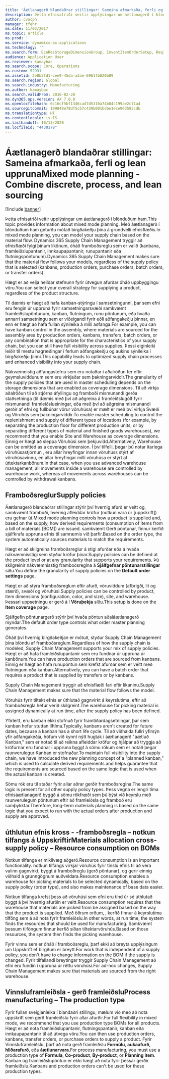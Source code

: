 ```yaml
---
title: 'Áætlanagerð blandaðrar stillingar: Sameina afmarkaða, ferli og lean uppruna'
description: Þetta efnisatriði veitir upplýsingar um áætlanagerð í blönduðum ham.
author: cvocph
manager: tfehr
ms.date: 11/03/2017
ms.topic: article
ms.prod: ''
ms.service: dynamics-ax-applications
ms.technology: ''
ms.search.form: EcoResStorageDimensionGroup, InventItemOrderSetup, ReqItemTable
audience: Application User
ms.reviewer: kamaybac
ms.search.scope: Core, Operations
ms.custom: 52931
ms.assetid: 2e8b5fd1-cee9-45da-a3ae-6961fb020b89
ms.search.region: Global
ms.search.industry: Manufacturing
ms.author: kamaybac
ms.search.validFrom: 2016-02-28
ms.dyn365.ops.version: AX 7.0.0
ms.openlocfilehash: 6c16cf5bf1346cad7d5310a74b84c199ae2c71a4
ms.sourcegitcommit: 199848e78df5cb7c439b001bdbe1ece963593cdb
ms.translationtype: HT
ms.contentlocale: is-IS
ms.lasthandoff: 10/13/2020
ms.locfileid: "4430178"
---
```

# <a name="mixed-mode-planning---combine-discrete-process-and-lean-sourcing"></a><span data-ttu-id="3a4e3-103">Áætlanagerð blandaðrar stillingar: Sameina afmarkaða, ferli og lean uppruna</span><span class="sxs-lookup"><span data-stu-id="3a4e3-103">Mixed mode planning - Combine discrete, process, and lean sourcing</span></span>

[!include [banner](../includes/banner.md)]

<span data-ttu-id="3a4e3-104">Þetta efnisatriði veitir upplýsingar um áætlanagerð í blönduðum ham.</span><span class="sxs-lookup"><span data-stu-id="3a4e3-104">This topic provides information about mixed mode planning.</span></span> <span data-ttu-id="3a4e3-105">Með áætlanagerð í blönduðum ham geturðu mótað birgðakeðju þína á grundvelli efnisflæðis.</span><span class="sxs-lookup"><span data-stu-id="3a4e3-105">In mixed mode planning, you can model your supply chain based on the material flow.</span></span> <span data-ttu-id="3a4e3-106">Dynamics 365 Supply Chain Management tryggir að efnisflæði fylgi þínum líkönum, óháð framboðsreglu sem er valið (kanbana, framleiðslupantanir, innkaupapantanir, runupantanir eða flutningspöntunum).</span><span class="sxs-lookup"><span data-stu-id="3a4e3-106">Dynamics 365 Supply Chain Management makes sure that the material flow follows your models, regardless of the supply policy that is selected (kanbans, production orders, purchase orders, batch orders, or transfer orders).</span></span> 

<span data-ttu-id="3a4e3-107">Hægt er að velja heildar stefnunn fyrir útvegun afurðar óháð uppbyggingu vöru.</span><span class="sxs-lookup"><span data-stu-id="3a4e3-107">You can select your overall strategy for supplying a product, regardless of the product structure.</span></span>  

<span data-ttu-id="3a4e3-108">Til dæmis er hægt að hafa kanban-stýringu í samsetningunni, þar sem efni eru fengin úr uppruna fyrir samsetningarsvæði samkvæmt framleiðslupöntunum, kanban, flutningum, runu pöntunum, eða hvaða annarri samsetningu sem er viðeigandi fyrir eðli aðfangakeðju þinnar, en enn er hægt að hafa fullan sýnileika á milli aðfanga.</span><span class="sxs-lookup"><span data-stu-id="3a4e3-108">For example, you can have kanban control in the assembly, where materials are sourced for the assembly area by production orders, kanbans, transfers, batch orders, or any combination that is appropriate for the characteristics of your supply chain, but you can still have full visibility across supplies.</span></span> <span data-ttu-id="3a4e3-109">Þessi eiginleiki leiðir til mestu hagræðingar í ferlum aðfangakeðju og aukins sýnileika í birgðakeðju þinni.</span><span class="sxs-lookup"><span data-stu-id="3a4e3-109">This capability leads to optimized supply chain processes and enhanced visibility into your supply chain.</span></span>  

<span data-ttu-id="3a4e3-110">Nákvæmnistig aðfangastefnu sem eru notaðar í aðalröðun fer eftir geymsluvíddunum sem eru virkjaðar sem þakningarvíddir.</span><span class="sxs-lookup"><span data-stu-id="3a4e3-110">The granularity of the supply policies that are used in master scheduling depends on the storage dimensions that are enabled as coverage dimensions.</span></span> <span data-ttu-id="3a4e3-111">Til að virkja aðalröðun til að stjórna áfyllingu og framboði mismunandi gerða staðsetninga (til dæmis með því að aðgreina á framleiðslugólf fyrir mismunandi framleiðslueiningar, eða með því að aðgreina mismunandi gerðir af efni og fullbúnar vörur vöruhúsa) er mælt er með því virkja Svæði og Vöruhús sem þakningarvíddir.</span><span class="sxs-lookup"><span data-stu-id="3a4e3-111">To enable master scheduling to control the replenishment and supply of different types of locations (for example, by separating the production floor for different production units, or by separating different types of material and finished goods warehouses), we recommend that you enable Site and Warehouse as coverage dimensions.</span></span> <span data-ttu-id="3a4e3-112">Einnig er hægt að sleppa Vöruhúsi sem þekjuvídd.</span><span class="sxs-lookup"><span data-stu-id="3a4e3-112">Alternatively, Warehouse can be omitted as a coverage dimension.</span></span> <span data-ttu-id="3a4e3-113">Í því tilfelli, þegar þú notar ítarlega vöruhúsastjórnun , eru allar hreyfingar innan vöruhúss stýrt af vöruhúsavinnu, en allar hreyfingar milli vöruhúsa er stýrt af úttektarkanbönum.</span><span class="sxs-lookup"><span data-stu-id="3a4e3-113">In that case, when you use advanced warehouse management, all movements inside a warehouse are controlled by warehouse work, whereas all movements across warehouses can be controlled by withdrawal kanbans.</span></span>

## <a name="supply-policies"></a><span data-ttu-id="3a4e3-114">Framboðsreglur</span><span class="sxs-lookup"><span data-stu-id="3a4e3-114">Supply policies</span></span>
<span data-ttu-id="3a4e3-115">Áætlanagerð blandaðrar stillingar stýrir því hvernig afurð er veitt og, samkvæmt framboði, hvernig afleiddar kröfur (notkun vara úr \[uppskrift\]) eru gefnar út.</span><span class="sxs-lookup"><span data-stu-id="3a4e3-115">Mixed mode planning controls how a product is supplied and, based on the supply, how derived requirements (consumption of items from a bill of materials \[BOM\]) are issued.</span></span> <span data-ttu-id="3a4e3-116">samkvæmt Gerð pöntunar, finnur kerfið sjálfkrafa uppruna efnis til samræmis við þarfir.</span><span class="sxs-lookup"><span data-stu-id="3a4e3-116">Based on the order type, the system automatically sources materials to match the requirements.</span></span>  

<span data-ttu-id="3a4e3-117">Hægt er að skilgreina framboðsreglur á stigi afurðar eða á hvaða nákvæmnisstigi sem styður kröfur þínar.</span><span class="sxs-lookup"><span data-stu-id="3a4e3-117">Supply policies can be defined at the product level or at any granularity that supports your requirements.</span></span> <span data-ttu-id="3a4e3-118">Þú skilgreinir nákvæmnisstig framboðsreglna á **Sjálfgefnar pöntunarstillingar** síðu.</span><span class="sxs-lookup"><span data-stu-id="3a4e3-118">You define the granularity of supply policies on the **Default order settings** page.</span></span>  

<span data-ttu-id="3a4e3-119">Hægt er að stýra framboðsreglum eftir afurð, vöruvíddum (afbrigði, lit og stærð), svæði og vöruhúsi.</span><span class="sxs-lookup"><span data-stu-id="3a4e3-119">Supply policies can be controlled by product, item dimensions (configuration, color, and size), site, and warehouse.</span></span> <span data-ttu-id="3a4e3-120">Þessari uppsetningu er gerð á í **Vöruþekja** síðu.</span><span class="sxs-lookup"><span data-stu-id="3a4e3-120">This setup is done on the **Item coverage** page.</span></span>  

<span data-ttu-id="3a4e3-121">Sjálfgefin pöntunargerð stýrir því hvaða pöntun aðaláætlanagerð myndar.</span><span class="sxs-lookup"><span data-stu-id="3a4e3-121">The default order type controls what order master planning generates.</span></span>  

<span data-ttu-id="3a4e3-122">Óháð því hvernig birgðakeðjan er mótuð, styður Supply Chain Management þína blöndu af framboðsreglum.</span><span class="sxs-lookup"><span data-stu-id="3a4e3-122">Regardless of how the supply chain is modeled, Supply Chain Management supports your mix of supply policies.</span></span> <span data-ttu-id="3a4e3-123">Hægt er að hafa framleiðslupantanir sem eru fundnar úr uppruna úr kanbönum.</span><span class="sxs-lookup"><span data-stu-id="3a4e3-123">You can have production orders that are sourced from kanbans.</span></span> <span data-ttu-id="3a4e3-124">Einnig er hægt að hafa runupöntun sem krefst afurðar sem er veitt með flutningum eða kanban.</span><span class="sxs-lookup"><span data-stu-id="3a4e3-124">Alternatively, you can have a batch order that requires a product that is supplied by transfers or by kanbans.</span></span>  

<span data-ttu-id="3a4e3-125">Supply Chain Management tryggir að efnisflæði fari eftir líkaninu.</span><span class="sxs-lookup"><span data-stu-id="3a4e3-125">Supply Chain Management makes sure that the material flow follows the model.</span></span>  

<span data-ttu-id="3a4e3-126">Vöruhús fyrir tiltekt efnis er úthlutað gagnvirkt á keyrslutíma, eftir að framboðsregla hefur verið skilgreint.</span><span class="sxs-lookup"><span data-stu-id="3a4e3-126">The warehouse for picking material is assigned dynamically at run time, after the supply policy has been defined.</span></span>  

<span data-ttu-id="3a4e3-127">Yfirleitt, eru kanban ekki stofnuð fyrir framtíðardagsetningar, þar sem kanban hefur stuttan líftíma.</span><span class="sxs-lookup"><span data-stu-id="3a4e3-127">Typically, kanbans aren't created for future dates, because a kanban has a short life cycle.</span></span> <span data-ttu-id="3a4e3-128">Til að viðhalda fullri yfirsýn yfir aðfangakeðja, höfum við kynnt nýtt hugtak í áætlanagerð "áætluð Kanban," sem er notað til að reikna afleiddar kröfur og hjálpar að tryggja að kröfurnar eru fundnar í uppruna byggt á sömu rökum sem er notað þegar raunverulegur Kanban er stofnaður.</span><span class="sxs-lookup"><span data-stu-id="3a4e3-128">To maintain full visibility into the supply chain, we have introduced the new planning concept of a “planned kanban,” which is used to calculate derived requirements and helps guarantee that the requirements are sourced based on the same logic that is used when the actual kanban is created.</span></span>  

<span data-ttu-id="3a4e3-129">Sömu rök eru til staðar fyrir allar aðrar gerðir framboðsreglna.</span><span class="sxs-lookup"><span data-stu-id="3a4e3-129">The same logic is present for all other supply policy types.</span></span> <span data-ttu-id="3a4e3-130">Þess vegna er lengri tíma efnisáætlanagerð byggð á sömu rökfræði sem þú býst við keyrslu með raunverulegum pöntunum eftir að framleiðsla og framboð eru samþykktar.</span><span class="sxs-lookup"><span data-stu-id="3a4e3-130">Therefore, long-term materials planning is based on the same logic that you expect to run with the actual orders after production and supply are approved.</span></span>

## <a name="materials-allocation-cross-supply-policy--resource-consumption-on-boms"></a><span data-ttu-id="3a4e3-131">úthlutun efnis kross - -framboðsregla – notkun tilfangs á Uppskriftir</span><span class="sxs-lookup"><span data-stu-id="3a4e3-131">Materials allocation cross-supply policy – Resource consumption on BOMs</span></span>
<span data-ttu-id="3a4e3-132">Notkun tilfanga er mikilvæg aðgerð.</span><span class="sxs-lookup"><span data-stu-id="3a4e3-132">Resource consumption is an important functionality.</span></span> <span data-ttu-id="3a4e3-133">notkun tilfangs virkjar vöruhús fyrir tínslu efnis til að vera valinn gagnvirkt, byggt á framboðreglu (gerð pöntunar), og gerir einnig viðhald á grunngögnum auðveldara.</span><span class="sxs-lookup"><span data-stu-id="3a4e3-133">Resource consumption enables a warehouse for picking materials to be selected dynamically, based on the supply policy (order type), and also makes maintenance of base data easier.</span></span>  

<span data-ttu-id="3a4e3-134">Notkun tilfanga krefst þess að vöruhúsi sem efni eru tínd úr sé úthlutað byggt á því hvernig afurðin er veitt.</span><span class="sxs-lookup"><span data-stu-id="3a4e3-134">Resource consumption requires that the warehouse that materials are picked from be assigned based on the way that the product is supplied.</span></span> <span data-ttu-id="3a4e3-135">Með öðrum orðum, , kerfið finnur á keyrslutíma tilföng sem á að nota fyrir framleiðslu.</span><span class="sxs-lookup"><span data-stu-id="3a4e3-135">In other words, at run time, the system finds the resources that should be used for manufacturing.</span></span> <span data-ttu-id="3a4e3-136">Samkvæmt þessum tilföngum finnur kerfið síðan tiltektarvöruhús.</span><span class="sxs-lookup"><span data-stu-id="3a4e3-136">Based on those resources, the system then finds the picking warehouse.</span></span>  

<span data-ttu-id="3a4e3-137">Fyrir vinnu sem er óháð í framboðsreglu, þarf ekki að breyta upplýsingum um Uppskrift ef birgðum er breytt.</span><span class="sxs-lookup"><span data-stu-id="3a4e3-137">For work that is independent of a supply policy, you don't have to change information on the BOM if the supply is changed.</span></span> <span data-ttu-id="3a4e3-138">Fyrir tilfallandi breytingar tryggir Supply Chain Management að efni eru fundin í uppruna úr réttu vöruhúsi.</span><span class="sxs-lookup"><span data-stu-id="3a4e3-138">For ad-hoc changes, Supply Chain Management makes sure that materials are sourced from the right warehouse.</span></span>

## <a name="process-manufacturing--the-production-type"></a><span data-ttu-id="3a4e3-139">Vinnsluframleiðsla - gerð framleiðslu</span><span class="sxs-lookup"><span data-stu-id="3a4e3-139">Process manufacturing – The production type</span></span>
<span data-ttu-id="3a4e3-140">Fyrir fullan sveigjanleika í blandaðri stillingu, mælum við með að nota uppskrift sem gerð framleiðslu fyrir allar afurðir.</span><span class="sxs-lookup"><span data-stu-id="3a4e3-140">For full flexibility in mixed mode, we recommend that you use production type BOMs for all products.</span></span> <span data-ttu-id="3a4e3-141">Hægt er að nota framleiðslupantanir, flutningspantanir, kanban eða innkaupapantanir til að útvega vöru.</span><span class="sxs-lookup"><span data-stu-id="3a4e3-141">You can then use production orders, kanbans, transfer orders, or purchase orders to supply a product.</span></span> <span data-ttu-id="3a4e3-142">Fyrir Vinnsluframleiðslu, þarf að nota gerð framleiðslu **Formúlu**, **aukaafurð**, **hliðarafurð**, eða **áætlunarvara**.</span><span class="sxs-lookup"><span data-stu-id="3a4e3-142">For process manufacturing, you must use a production type of **Formula**, **Co-product**, **By-product**, or **Planning item**.</span></span> <span data-ttu-id="3a4e3-143">Kanban og framleiðslupöntun er ekki hægt að nota fyrir þessar gerðir framleiðslu.</span><span class="sxs-lookup"><span data-stu-id="3a4e3-143">Kanbans and production orders can't be used for these production types.</span></span>



